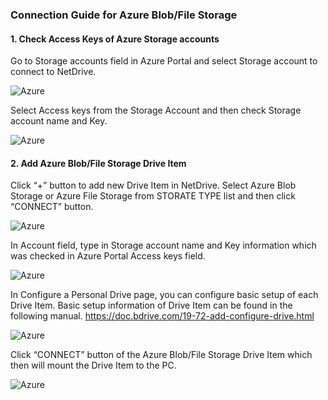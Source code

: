 ### Connection Guide for Azure Blob/File Storage

#### 1. Check Access Keys of Azure Storage accounts

Go to Storage accounts field in Azure Portal and select Storage account to connect to NetDrive.
 
 ![Azure](https://raw.githubusercontent.com/bdrive/help/master/support_content/en/guide/azure/Picture0.png)

Select Access keys from the Storage Account and then check Storage account name and Key.

 ![Azure](https://raw.githubusercontent.com/bdrive/help/master/support_content/en/guide/azure/Picture2.png)
 
#### 2.	Add Azure Blob/File Storage Drive Item

Click “+” button to add new Drive Item in NetDrive.  Select Azure Blob Storage or Azure File Storage from STORATE TYPE list and then click “CONNECT” button.
 
 ![Azure](https://raw.githubusercontent.com/bdrive/help/master/support_content/en/guide/azure/Picture3.png)

In Account field, type in Storage account name and Key information which was checked in Azure Portal Access keys field.
 
 ![Azure](https://raw.githubusercontent.com/bdrive/help/master/support_content/en/guide/azure/Picture4.png)

In Configure a Personal Drive page, you can configure basic setup of each Drive Item.  Basic setup information of Drive Item can be found in the following manual.
https://doc.bdrive.com/19-72-add-configure-drive.html 
 
 ![Azure](https://raw.githubusercontent.com/bdrive/help/master/support_content/en/guide/azure/Picture5.png)

Click “CONNECT” button of the Azure Blob/File Storage Drive Item which then will mount the Drive Item to the PC.
 
 ![Azure](https://raw.githubusercontent.com/bdrive/help/master/support_content/en/guide/azure/Picture6.png)
